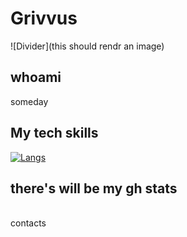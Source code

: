 # Grivvus
![Divider](this should rendr an image)
## whoami
someday 
<br>
## My tech skills
[![Langs](https://skillicons.dev/icons?i=python,fastapi,postgres,linux,bash,docker,c&theme=light)](https://skillicons.dev)
<br>
## there's will be my gh stats
<br>
contacts
